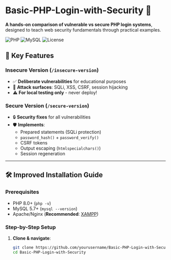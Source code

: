 # Basic-PHP-Login-with-Security 🔐

**A hands-on comparison of vulnerable vs secure PHP login systems**, designed to teach web security fundamentals through practical examples. 

![PHP](https://img.shields.io/badge/PHP-8.0+-777BB4?logo=php&logoColor=white)
![MySQL](https://img.shields.io/badge/MySQL-5.7+-4479A1?logo=mysql&logoColor=white)
![License](https://img.shields.io/badge/License-MIT-brightgreen)

## 🚀 Key Features

### Insecure Version (`/insecure-version`)
- ✅ **Deliberate vulnerabilities** for educational purposes  
- 🎯 **Attack surfaces**: SQLi, XSS, CSRF, session hijacking  
- ⚠️ **For local testing only** - never deploy!

### Secure Version (`/secure-version`)
- 🔒 **Security fixes** for all vulnerabilities  
- 🛡️ **Implements**:  
  - Prepared statements (SQLi protection)  
  - `password_hash()` + `password_verify()`  
  - CSRF tokens  
  - Output escaping (`htmlspecialchars()`)  
  - Session regeneration  

---

## 🛠️ **Improved Installation Guide**

### Prerequisites
- PHP 8.0+ (`php -v`)
- MySQL 5.7+ (`mysql --version`)
- Apache/Nginx (**Recommended**: [XAMPP](https://www.apachefriends.org/))

### Step-by-Step Setup
1. **Clone & navigate**:
   ```bash
   git clone https://github.com/yourusername/Basic-PHP-Login-with-Security.git
   cd Basic-PHP-Login-with-Security
